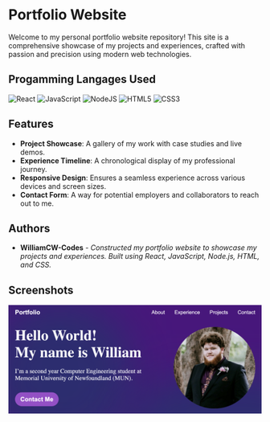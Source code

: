 # Portfolio Website

Welcome to my personal portfolio website repository! This site is a comprehensive showcase of my projects and experiences, crafted with passion and precision using modern web technologies.

## Progamming Langages Used

![React](https://img.shields.io/badge/react-%2320232a.svg?style=for-the-badge&logo=react&logoColor=%2361DAFB)
![JavaScript](https://img.shields.io/badge/javascript-%23323330.svg?style=for-the-badge&logo=javascript&logoColor=%23F7DF1E)
![NodeJS](https://img.shields.io/badge/node.js-6DA55F?style=for-the-badge&logo=node.js&logoColor=white)
![HTML5](https://img.shields.io/badge/html5-%23E34F26.svg?style=for-the-badge&logo=html5&logoColor=white)
![CSS3](https://img.shields.io/badge/css3-%231572B6.svg?style=for-the-badge&logo=css3&logoColor=white)

## Features

- **Project Showcase**: A gallery of my work with case studies and live demos.
- **Experience Timeline**: A chronological display of my professional journey.
- **Responsive Design**: Ensures a seamless experience across various devices and screen sizes.
- **Contact Form**: A way for potential employers and collaborators to reach out to me.

## Authors

- **WilliamCW-Codes** - *Constructed my portfolio website to showcase my projects and experiences. Built using React, JavaScript, Node.js, HTML, and CSS.*

## Screenshots

<img src = assets/projects/Website.png>